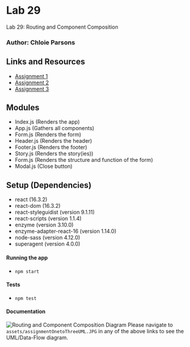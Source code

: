 # Lab 29

Lab 29: Routing and Component Composition

### Author: Chloie Parsons

## Links and Resources

- [Assignment 1](https://codesandbox.io/s/lab-29-assignment-1-vsdmx)
- [Assignment 2](https://codesandbox.io/s/lab-29-assignment-2-2pskh)
- [Assignment 3](https://codesandbox.io/s/lab-29-assignment-3-ipo9l)

## Modules

- Index.js (Renders the app)
- App.js (Gathers all components)
- Form.js (Renders the form)
- Header.js (Renders the header)
- Footer.js (Renders the footer)
- Story.js (Renders the story(ies))
- Form.js (Renders the structure and function of the form)
- Modal.js (Close button)

## Setup (Dependencies)

- react (16.3.2)
- react-dom (16.3.2)
- react-styleguidist (version 9.1.11)
- react-scripts (version 1.1.4)
- enzyme (version 3.10.0)
- enzyme-adapter-react-16 (version 1.14.0)
- node-sass (version 4.12.0)
- superagent (version 4.0.0)

#### Running the app

- `npm start`

#### Tests

- `npm test`

#### Documentation

![Routing and Component Composition Diagram](https://codesandbox.io/s/lab-29-assignment-3-ipo9l) Please navigate to ```assets/assignmentOnetoThreeUML.JPG``` in any of the above links to see the UML/Data-Flow diagram.
